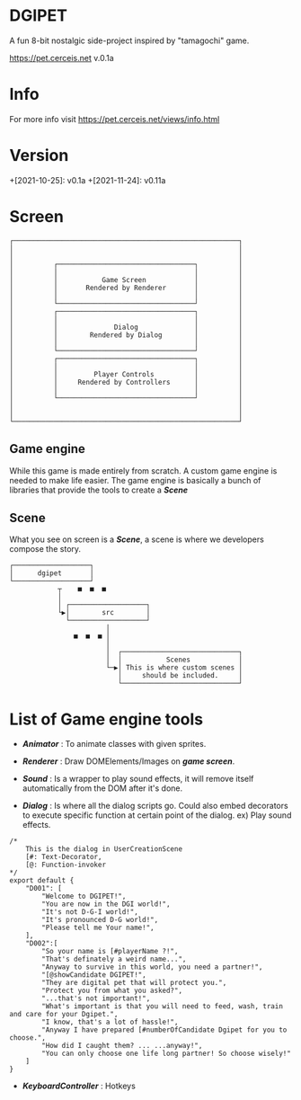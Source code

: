 # DGIPET
A fun 8-bit nostalgic side-project inspired by "tamagochi" game.

https://pet.cerceis.net v.0.1a

# Info
For more info visit https://pet.cerceis.net/views/info.html

# Version

+[2021-10-25]: v0.1a 
+[2021-11-24]: v0.11a 

# Screen
```                                                 
┌────────────────────────────────────────────────────────┐
│                                                        │
│                                                        │
│          ┌──────────────────────────────────┐          │
│          │                                  │          │
│          │           Game Screen            │          │
│          │       Rendered by Renderer       │          │
│          │                                  │          │
│          └──────────────────────────────────┘          │
│          ┌──────────────────────────────────┐          │
│          │                                  │          │
│          │              Dialog              │          │
│          │        Rendered by Dialog        │          │
│          │                                  │          │
│          └──────────────────────────────────┘          │
│          ┌──────────────────────────────────┐          │
│          │                                  │          │
│          │         Player Controls          │          │
│          │     Rendered by Controllers      │          │
│          │                                  │          │
│          └──────────────────────────────────┘          │
│                                                        │
│                                                        │
└────────────────────────────────────────────────────────┘
```

## Game engine 
While this game is made entirely from scratch. A custom game engine is needed to make life easier. The game engine is basically a bunch of libraries that provide the tools to create a ***Scene***

## Scene
What you see on screen is a ***Scene***, a scene is where we developers compose the story. 
```                                                     
┌───────────────────┐                                   
│      dgipet       │                                   
└───────────────────┘                                   
			┬    ■  ■  ■                                  
			│                                             
			│ ┌───────────────────┐                       
			└▶│        src        │                       
			  └───────────────────┘                       
						│                                 
				■  ■  ■ │                                 
						│                                 
						│  ┌─────────────────────────────┐
						│  │           Scenes            │
						└─▶│ This is where custom scenes │
						   │     should be included.     │
						   └─────────────────────────────┘
```


# List of Game engine tools
- ***Animator*** : To animate classes with given sprites.
- ***Renderer*** : Draw DOMElements/Images on ***game screen***.

- ***Sound*** : Is a wrapper to play sound effects, it will remove itself automatically from the DOM after it's done.

- ***Dialog*** : Is where all the dialog scripts go. Could also embed decorators to execute specific function at certain point of the dialog. ex) Play sound effects.
```
/*
	This is the dialog in UserCreationScene
	[#: Text-Decorator,
	[@: Function-invoker
*/
export default {
	"D001": [
		"Welcome to DGIPET!",
		"You are now in the DGI world!",
		"It's not D-G-I world!",
		"It's pronounced D-G world!",
		"Please tell me Your name!",
	],
	"D002":[
		"So your name is [#playerName ?!",
		"That's definately a weird name...",
		"Anyway to survive in this world, you need a partner!",
		"[@showCandidate DGIPET!",
		"They are digital pet that will protect you.",
		"Protect you from what you asked?",
		"...that's not important!",
		"What's important is that you will need to feed, wash, train and care for your Dgipet.",
		"I know, that's a lot of hassle!",
		"Anyway I have prepared [#numberOfCandidate Dgipet for you to choose.",
		"How did I caught them? ... ...anyway!",
		"You can only choose one life long partner! So choose wisely!"
	]
}
```
- ***KeyboardController*** : Hotkeys

